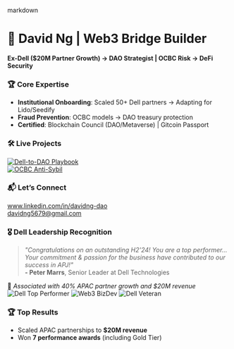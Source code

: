 markdown
# 👋 David Ng | Web3 Bridge Builder
**Ex-Dell ($20M Partner Growth) → DAO Strategist | OCBC Risk → DeFi Security**

### 🏆 Core Expertise
- **Institutional Onboarding**: Scaled 50+ Dell partners → Adapting for Lido/Seedify  
- **Fraud Prevention**: OCBC models → DAO treasury protection  
- **Certified**: Blockchain Council (DAO/Metaverse) | Gitcoin Passport  

### 🛠️ Live Projects
[![Dell-to-DAO Playbook](https://img.shields.io/badge/Playbook-View_Here-blue)](your-link)  
[![OCBC Anti-Sybil](https://img.shields.io/badge/Risk_Framework-PDF-red)](your-link)  

### 📬 Let’s Connect  
www.linkedin.com/in/davidng-dao  
davidng5679@gmail.com
### 🎖️ Dell Leadership Recognition  
> *"Congratulations on an outstanding H2'24! You are a top performer... Your commitment & passion for the business have contributed to our success in APJ!"*  
> **- Peter Marrs**, Senior Leader at Dell Technologies  

🔗 *Associated with 40% APAC partner growth and $20M revenue*  
![Dell Top Performer](https://img.shields.io/badge/Dell-Top_Performer_2024-red)
![Web3 BizDev](https://img.shields.io/badge/Web3-Business_Developer-purple)
![Dell Veteran](https://img.shields.io/badge/Dell-13_Years-blue)

### 🏆 Top Results  
- Scaled APAC partnerships to **$20M revenue**  
- Won **7 performance awards** (including Gold Tier)  
